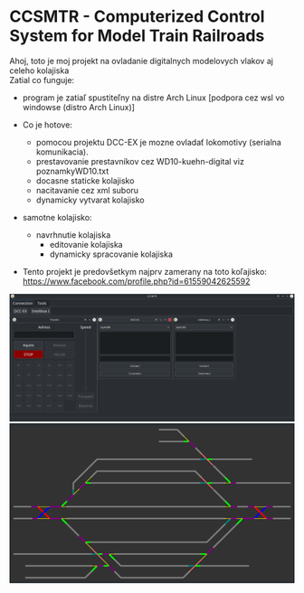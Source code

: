 # CCSMTR - Computerized Control System for Model Train Railroads
Ahoj, toto je moj projekt na ovladanie digitalnych modelovych vlakov aj celeho kolajiska
\
Zatial co funguje:
- program je zatiaľ spustiteľny na distre Arch Linux [podpora cez wsl vo windowse (distro Arch Linux)]

- Co je hotove:
  - pomocou projektu DCC-EX je mozne ovladať lokomotivy (serialna komunikacia).
  - prestavovanie prestavníkov cez WD10-kuehn-digital viz poznamkyWD10.txt
  - docasne staticke kolajisko
  - nacitavanie cez xml suboru
  - dynamicky vytvarat kolajisko
- samotne kolajisko:
  - navrhnutie kolajiska
      - editovanie kolajiska
      - dynamicky spracovanie kolajiska
- Tento projekt je predovšetkym najprv zamerany na toto koľajisko:
  https://www.facebook.com/profile.php?id=61559042625592


![img.png](docs/img.png)
![img.png](docs/stationControll.png)
